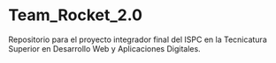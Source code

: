 # Team_Rocket_2.0
Repositorio para el proyecto integrador final del ISPC en la Tecnicatura Superior en Desarrollo Web y Aplicaciones Digitales.
